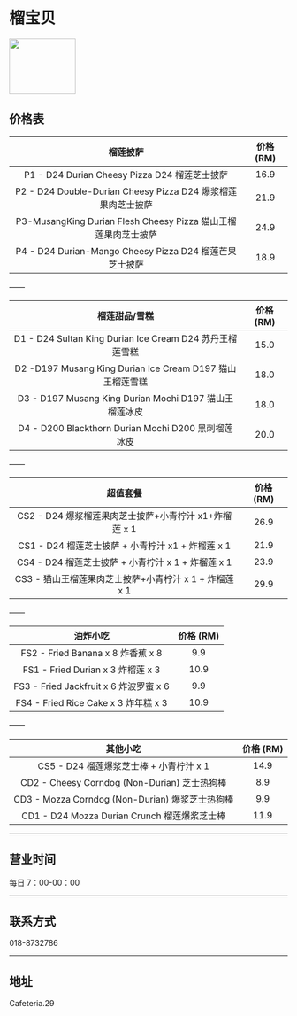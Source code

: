 # 榴宝贝

<img src="https://img.xmummap.com/ly3_durian_logo.webp" width="120" height="100" >

## 价格表

|                            榴莲披萨                            | 价格 (RM) |
| :------------------------------------------------------------: | :-------: |
|         P1 - D24 Durian Cheesy Pizza D24 榴莲芝士披萨          |   16.9    |
|  P2 - D24 Double-Durian Cheesy Pizza D24 爆浆榴莲果肉芝士披萨  |   21.9    |
| P3-MusangKing Durian Flesh Cheesy Pizza 猫山王榴莲果肉芝士披萨 |   24.9    |
|    P4 - D24 Durian-Mango Cheesy Pizza D24 榴莲芒果芝士披萨     |   18.9    |

——

|                       榴莲甜品/雪糕                       | 价格 (RM) |
| :-------------------------------------------------------: | :-------: |
| D1 - D24 Sultan King Durian Ice Cream D24 苏丹王榴莲雪糕  |   15.0    |
| D2 -D197 Musang King Durian Ice Cream D197 猫山王榴莲雪糕 |   18.0    |
|  D3 - D197 Musang King Durian Mochi D197 猫山王榴莲冰皮   |   18.0    |
|    D4 - D200 Blackthorn Durian Mochi D200 黑刺榴莲冰皮    |   20.0    |

——

|                        超值套餐                        | 价格 (RM) |
| :----------------------------------------------------: | :-------: |
| CS2 - D24 爆浆榴莲果肉芝士披萨+小青柠汁 x1+炸榴莲 x 1  |   26.9    |
|   CS1 - D24 榴莲芝士披萨 + 小青柠汁 x1 + 炸榴莲 x 1    |   21.9    |
|   CS4 - D24 榴莲芝士披萨 + 小青柠汁 x 1 + 炸榴莲 x 1   |   23.9    |
| CS3 - 猫山王榴莲果肉芝士披萨+小青柠汁 x 1 + 炸榴莲 x 1 |   29.9    |

——

|                油炸小吃                | 价格 (RM) |
| :------------------------------------: | :-------: |
|   FS2 - Fried Banana x 8 炸香蕉 x 8    |    9.9    |
|   FS1 - Fried Durian x 3 炸榴莲 x 3    |   10.9    |
| FS3 - Fried Jackfruit x 6 炸波罗蜜 x 6 |    9.9    |
|  FS4 - Fried Rice Cake x 3 炸年糕 x 3  |   10.9    |

——

|                    其他小吃                     | 价格 (RM) |
| :---------------------------------------------: | :-------: |
|     CS5 - D24 榴莲爆浆芝士棒 + 小青柠汁 x 1     |   14.9    |
|  CD2 - Cheesy Corndog (Non-Durian) 芝士热狗棒   |    8.9    |
| CD3 - Mozza Corndog (Non-Durian) 爆浆芝士热狗棒 |    9.9    |
|  CD1 - D24 Mozza Durian Crunch 榴莲爆浆芝士棒   |   11.9    |

---

## 营业时间

每日 7：00-00：00

---

## 联系方式

018-8732786

---

## 地址

Cafeteria.29
